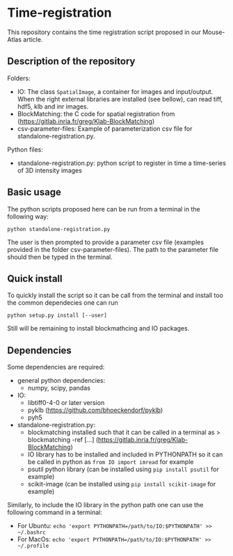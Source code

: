 # Time-registration

This repository contains the time registration script proposed in our Mouse-Atlas article.

## Description of the repository
Folders:
  - IO: The class `SpatialImage`, a container for images and input/output. When the right external libraries are installed (see bellow), can read tiff, hdf5, klb and inr images.
  - BlockMatching: the C code for spatial registration from (https://gitlab.inria.fr/greg/Klab-BlockMatching)
  - csv-parameter-files: Example of parameterization csv file for standalone-registration.py.

Python files:
  - standalone-registration.py: python script to register in time a time-series of 3D intensity images

## Basic usage
The python scripts proposed here can be run from a terminal in the following way:

`python standalone-registration.py`

The user is then prompted to provide a parameter csv file (examples provided in the folder csv-parameter-files). The path to the parameter file should then be typed in the terminal.

## Quick install
To quickly install the script so it can be call from the terminal and install too the common dependecies one can run
```shell
python setup.py install [--user]
```
Still will be remaining to install blockmathcing and IO packages.

## Dependencies
Some dependencies are required:
  - general python dependencies:
    - numpy, scipy, pandas
  - IO:
    - libtiff0-4-0 or later version
    - pyklb (https://github.com/bhoeckendorf/pyklb)
    - pyh5
  - standalone-registration.py:
    - blockmatching installed such that it can be called in a terminal as > blockmatching -ref [...] (https://gitlab.inria.fr/greg/Klab-BlockMatching)
    - IO library has to be installed and included in PYTHONPATH so it can be called in python as `from IO import imread` for example
    - psutil python library (can be installed using `pip install psutil` for example)
    - scikit-image (can be installed using `pip install scikit-image` for example)

Similarly, to include the IO library in the python path one can use the following command in a terminal:
  - For Ubuntu: `echo 'export PYTHONPATH=/path/to/IO:$PYTHONPATH' >> ~/.bashrc`
  - For MacOs: `echo 'export PYTHONPATH=/path/to/IO:$PYTHONPATH' >> ~/.profile`

